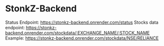 # StonkZ-Backend
Status Endpoint: https://stonkz-backend.onrender.com/status
Stocks data endpoint: https://stonkz-backend.onrender.com/stockdata/:EXCHANGE_NAME/:STOCK_NAME
Example: https://stonkz-backend.onrender.com/stockdata/NSE/RELIANCE

